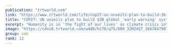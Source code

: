 ```yaml
---
publication: "trtworld.com"
link: "https://www.trtworld.com/life/cop27-un-unveils-plan-to-build-3b-global-early-warning-system-62326"
title: "COP27: UN unveils plan to build $3B global 'early warning' system"
excerpt: "Humanity is in 'the fight of our lives' as climate crisis intensifies droughts, floods and heatwaves, UN chief Antonio Guterres warned leaders at the COP27 climate summit in Egypt."
image: "https://cdni0.trtworld.com/w480/h270/q75/000_32MZ4Q7_1667847907966.jpg"
group: con
rank: 12
---
```

